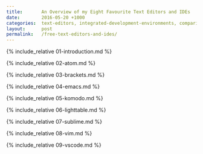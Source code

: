 ```yaml
---
title:       An Overview of my Eight Favourite Text Editors and IDEs
date:        2016-05-20 +1000
categories:  text-editors, integrated-development-environments, comparisons
layout:      post
permalink:   /free-text-editors-and-ides/
---
```


<!-- Introduction-->
{% include_relative 01-introduction.md %}

<!-- Atom-->
{% include_relative 02-atom.md %}

<!-- Brackets-->
{% include_relative 03-brackets.md %}

<!-- GNU Emacs-->
{% include_relative 04-emacs.md %}

<!-- Komodo Edit-->
{% include_relative 05-komodo.md %}

<!-- LightTable-->
{% include_relative 06-lighttable.md %}

<!-- Sublime Text-->
{% include_relative 07-sublime.md %}

<!-- Vim-->
{% include_relative 08-vim.md %}

<!-- VScode-->
{% include_relative 09-vscode.md %}
